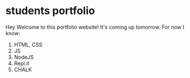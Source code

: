 # students portfolio

Hey Welcome to this portfolio website!
It's coming up tomorrow.
For now I know:

1. HTML, CSS
2. JS
3. NodeJS
4. Repl.it
5. CHALK
